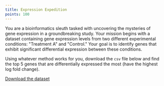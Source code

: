 ```yaml
---
title: Expression Expedition
points: 100
---
```

You are a bioinformatics sleuth tasked with uncovering the mysteries of gene expression in a groundbreaking study. Your mission begins with a dataset containing gene expression levels from two different experimental conditions: "Treatment A" and "Control." Your goal is to identify genes that exhibit significant differential expression between these conditions.

Using whatever method works for you, download the `csv` file below and find the top 5 genes that are differentially expressed the most (have the highest log fold change).

[Download the dataset](https://raw.githubusercontent.com/stmball/dimen-ctf/main/question_generation/expression_expedition_data.csv)

